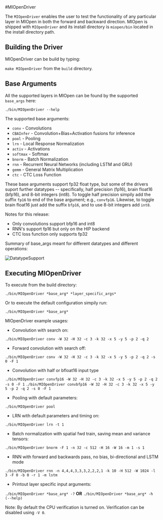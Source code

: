 #MIOpenDriver

The `MIOpenDriver` enables the user to test the functionality of any particular 
layer in MIOpen in both the forward and backward direction. MIOpen is shipped with `MIOpenDriver` and its install directory is `miopen/bin` located in the install directory path.


## Building the Driver

MIOpenDriver can be build by typing:

```make MIOpenDriver``` from the ```build``` directory.


## Base Arguments
All the supported layers in MIOpen can be found by the supported `base_args` here:

``` ./bin/MIOpenDriver --help ```

The supported base arguments:

 * `conv` - Convolutions
 * `CBAInfer` - Convolution+Bias+Activation fusions for inference
 * `pool` - Pooling
 * `lrn` - Local Response Normalization
 * `activ` - Activations
 * `softmax` - Softmax
 * `bnorm` - Batch Normalization
 * `rnn` - Recurrent Neural Networks (including LSTM and GRU)
 * `gemm` - General Matrix Multiplication
 * `ctc` - CTC Loss Function

 These base arguments support fp32 float type, but some of the drivers suport further datatypes -- specifically, half precision (fp16), brain float16 (bfp16), and 8-bit integers (int8).
 To toggle half precision simpily add the suffix `fp16` to end of the base argument; e.g., `convfp16`.
 Likewise, to toggle brain float16 just add the suffix `bfp16`, and to use 8-bit integers add `int8`.

 Notes for this release:
  * Only convolutions support bfp16 and int8
  * RNN's support fp16 but only on the HIP backend
  * CTC loss function only supports fp32

Summary of base_args meant for different datatypes and different operations:

![DatatypeSupport](driverTableCrop.png)


## Executing MIOpenDriver

To execute from the build directory: 

```./bin/MIOpenDriver *base_arg* *layer_specific_args*```

Or to execute the default configuration simpily run: 

```./bin/MIOpenDriver *base_arg*```

MIOpenDriver example usages:

- Convolution with search on:

```./bin/MIOpenDriver conv -W 32 -H 32 -c 3 -k 32 -x 5 -y 5 -p 2 -q 2```   

- Forward convolution with search off:

```./bin/MIOpenDriver conv -W 32 -H 32 -c 3 -k 32 -x 5 -y 5 -p 2 -q 2 -s 0 -F 1```  

- Convolution with half or bfloat16 input type

```./bin/MIOpenDriver convfp16 -W 32 -H 32 -c 3 -k 32 -x 5 -y 5 -p 2 -q 2 -s 0 -F 1```
```./bin/MIOpenDriver convbfp16 -W 32 -H 32 -c 3 -k 32 -x 5 -y 5 -p 2 -q 2 -s 0 -F 1```

- Pooling with default parameters:

```./bin/MIOpenDriver pool```  

- LRN with default parameters and timing on:

```./bin/MIOpenDriver lrn -t 1```

- Batch normalization with spatial fwd train, saving mean and variance tensors:

```./bin/MIOpenDriver bnorm -F 1 -n 32 -c 512 -H 16 -W 16 -m 1 -s 1```  

- RNN with forward and backwards pass, no bias, bi-directional and LSTM mode

```./bin/MIOpenDriver rnn -n 4,4,4,3,3,3,2,2,2,1 -k 10 -H 512 -W 1024 -l 3 -F 0 -b 0 -r 1 -m lstm```

- Printout layer specific input arguments:

`./bin/MIOpenDriver *base_arg* -?` **OR**  `./bin/MIOpenDriver *base_arg* -h (--help)`

Note: By default the CPU verification is turned on. Verification can be disabled using `-V 0`.
